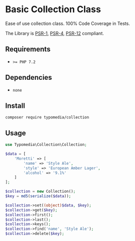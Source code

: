 # Basic Collection Class

Ease of use collection class. 100% Code Coverage in Tests.

The Library is [PSR-1](https://www.php-fig.org/psr/psr-1/), [PSR-4](https://www.php-fig.org/psr/psr-4/), [PSR-12](https://www.php-fig.org/psr/psr-12/) compliant.

## Requirements

- `>= PHP 7.2`

## Dependencies

- `none`

## Install

```
composer require typomedia/collection
```

## Usage

```php
use Typomedia\Collection\Collection;

$data = [
    'Moretti' => [
        'name' => 'Style Ale',
        'style' => 'European Amber Lager',
        'alcohol' => '9.1%'
    ]
];

$collection = new Collection();
$key = md5(serialize($data));

$collection->set((object)$data, $key);
$collection->get($key);
$collection->first();
$collection->last();
$collection->keys();
$collection->find('name', 'Style Ale');
$collection->delete($key);
```